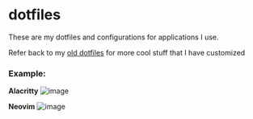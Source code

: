 # dotfiles
These are my dotfiles and configurations for applications I use.

Refer back to my [old dotfiles](https://github.com/BooleanCube/old-dotfiles) for more cool stuff that I have customized

### Example:
**Alacritty**
![image](https://user-images.githubusercontent.com/47650058/147436427-e9dd5297-f8c1-4c33-aca1-1488e3d8a5c7.png)

**Neovim**
![image](https://user-images.githubusercontent.com/47650058/147437693-5357817c-6264-4748-ac00-6202322627b4.png)
